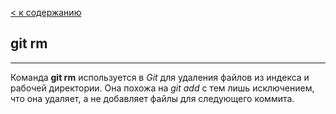 [< к содержанию](./readme.md)

## git rm
---
Команда **git rm** используется в *Git* для удаления файлов из индекса и рабочей директории. Она похожа на *git add* с тем лишь исключением, что она удаляет, а не добавляет файлы для следующего коммита.
